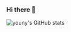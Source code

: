 ### Hi there 👋
![youny's GitHub stats](https://life-progress-bar.vercel.app/api/?username=yu2yu&hide=day,week,month,year&show_icons=true&theme=radical)

<!--
**yu2yu/yu2yu** is a ✨ _special_ ✨ repository because its `README.md` (this file) appears on your GitHub profile.

Here are some ideas to get you started:

- 🔭 I’m currently working on ...
- 🌱 I’m currently learning ...
- 👯 I’m looking to collaborate on ...
- 🤔 I’m looking for help with ...
- 💬 Ask me about ...
- 📫 How to reach me: ...
- 😄 Pronouns: ...
- ⚡ Fun fact: ...
-->
